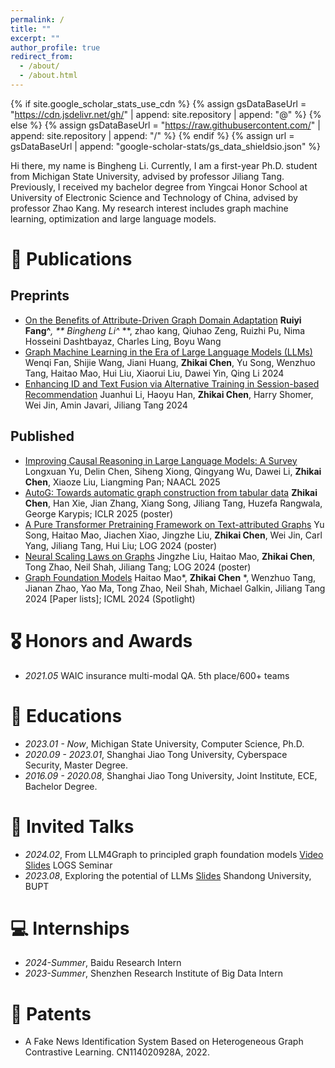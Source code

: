 ```yaml
---
permalink: /
title: ""
excerpt: ""
author_profile: true
redirect_from: 
  - /about/
  - /about.html
---
```


{% if site.google_scholar_stats_use_cdn %}
{% assign gsDataBaseUrl = "https://cdn.jsdelivr.net/gh/" | append: site.repository | append: "@" %}
{% else %}
{% assign gsDataBaseUrl = "https://raw.githubusercontent.com/" | append: site.repository | append: "/" %}
{% endif %}
{% assign url = gsDataBaseUrl | append: "google-scholar-stats/gs_data_shieldsio.json" %}

<span class='anchor' id='about-me'></span>

Hi there, my name is Bingheng Li. Currently, I am a first-year Ph.D. student from Michigan State University, advised by professor Jiliang Tang. Previously, I received my bachelor degree from Yingcai Honor School at University of Electronic Science and Technology of China, advised by professor Zhao Kang. My research interest includes graph machine learning, optimization and large language models.
# 📝 Publications 

## Preprints
- [On the Benefits of Attribute-Driven Graph Domain Adaptation]([https://example.com](https://openreview.net/forum?id=t2TUw5nJsW)) **Ruiyi Fang^***, ** Bingheng Li^* **, zhao kang, Qiuhao Zeng, Ruizhi Pu, Nima Hosseini Dashtbayaz, Charles Ling, Boyu Wang
- [Graph Machine Learning in the Era of Large Language Models (LLMs)](https://example.com) Wenqi Fan, Shijie Wang, Jiani Huang, **Zhikai Chen**, Yu Song, Wenzhuo Tang, Haitao Mao, Hui Liu, Xiaorui Liu, Dawei Yin, Qing Li 2024
- [Enhancing ID and Text Fusion via Alternative Training in Session-based Recommendation](https://example.com) Juanhui Li, Haoyu Han, **Zhikai Chen**, Harry Shomer, Wei Jin, Amin Javari, Jiliang Tang 2024

## Published
- [Improving Causal Reasoning in Large Language Models: A Survey](https://example.com) Longxuan Yu, Delin Chen, Siheng Xiong, Qingyang Wu, Dawei Li, **Zhikai Chen**, Xiaoze Liu, Liangming Pan; NAACL 2025
- [AutoG: Towards automatic graph construction from tabular data](https://example.com) **Zhikai Chen**, Han Xie, Jian Zhang, Xiang Song, Jiliang Tang, Huzefa Rangwala, George Karypis; ICLR 2025 (poster)
- [A Pure Transformer Pretraining Framework on Text-attributed Graphs](https://example.com) Yu Song, Haitao Mao, Jiachen Xiao, Jingzhe Liu, **Zhikai Chen**, Wei Jin, Carl Yang, Jiliang Tang, Hui Liu; LOG 2024 (poster)
- [Neural Scaling Laws on Graphs](https://example.com) Jingzhe Liu, Haitao Mao, **Zhikai Chen**, Tong Zhao, Neil Shah, Jiliang Tang; LOG 2024 (poster)
- [Graph Foundation Models](https://example.com) Haitao Mao*, **Zhikai Chen** *, Wenzhuo Tang, Jianan Zhao, Yao Ma, Tong Zhao, Neil Shah, Michael Galkin, Jiliang Tang 2024 [Paper lists]; ICML 2024 (Spotlight)

# 🎖 Honors and Awards
- *2021.05* WAIC insurance multi-modal QA. 5th place/600+ teams

# 📖 Educations
- *2023.01 - Now*, Michigan State University, Computer Science, Ph.D.
- *2020.09 - 2023.01*, Shanghai Jiao Tong University, Cyberspace Security, Master Degree.
- *2016.09 - 2020.08*, Shanghai Jiao Tong University, Joint Institute, ECE, Bachelor Degree.

# 💬 Invited Talks
- *2024.02*, From LLM4Graph to principled graph foundation models [Video](https://example.com) [Slides](https://example.com) LOGS Seminar
- *2023.08*, Exploring the potential of LLMs [Slides](https://example.com) Shandong University, BUPT

# 💻 Internships
- *2024-Summer*, Baidu Research Intern
- *2023-Summer*, Shenzhen Research Institute of Big Data Intern

# 🏅 Patents
- A Fake News Identification System Based on Heterogeneous Graph Contrastive Learning. CN114020928A, 2022.
